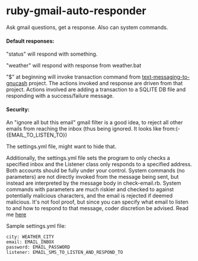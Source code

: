 # ruby-gmail-auto-responder
Ask gmail questions, get a response. Also can system commands.

#### Default responses:

"status" will respond with something.

"weather" will respond with response from weather.bat

"$" at beginning will invoke transaction command from [text-messaging-to-gnucash](https://github.com/chrisbrasington/text-messaging-to-gnucash) project. The actions invoked and response are driven from that project. Actions involved are adding a transaction to a SQLITE DB file and responding with a success/failure message.

#### Security:

An "ignore all but this email" gmail filter is a good idea, to reject all other emails from reaching the inbox (thus being ignored. It looks like from:(-{EMAIL_TO_LISTEN_TO})

The settings.yml file, might want to hide that.

Additionally, the settings.yml file sets the program to only checks a specified inbox and the Listener class only responds to a specified address. Both accounts should be fully under your control. System commands (no parameters) are not directly invoked from the message being sent, but instead are interpreted by the message body in check-email.rb. System commands with parameters are much riskier and checked to against potentially malicious characters, and the email is rejected if deemed malicious. It's not fool proof, but since you can specify what email to listen to and how to respond to that message, coder discretion be advised. Read me [here](https://www.owasp.org/index.php/Command_Injection)

Sample settings.yml file:
```
city: WEATHER_CITY
email: EMAIL_INBOX
password: EMAIL_PASSWORD
listener: EMAIL_SMS_TO_LISTEN_AND_RESPOND_TO
```
